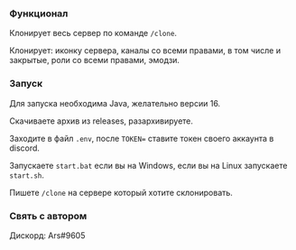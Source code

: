 ### Функционал

Клонирует весь сервер по команде `/clone`.

Клонирует: иконку сервера, каналы со всеми правами, в том числе и закрытые, роли со всеми правами, эмодзи.

### Запуск

Для запуска необходима Java, желательно версии 16.

Скачиваете архив из releases, разархивируете.

Заходите в файл `.env`, после `TOKEN=` ставите токен своего аккаунта в discord.

Запускаете `start.bat` если вы на Windows, если вы на Linux запускаете `start.sh`.

Пишете `/clone` на сервере который хотите склонировать.

### Свять с автором

Дискорд: Ars#9605